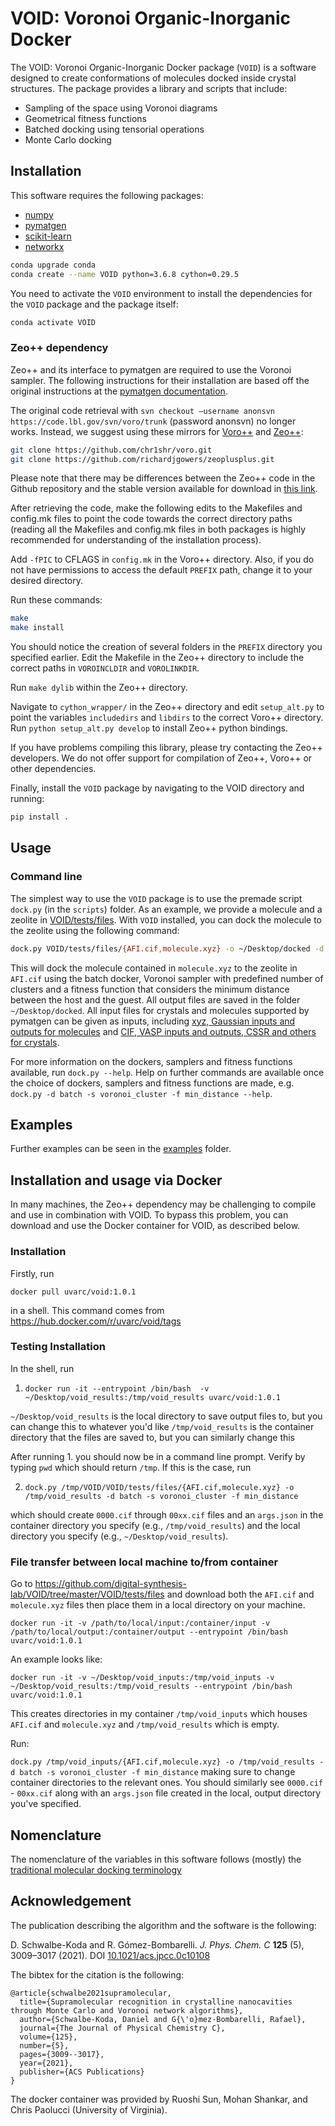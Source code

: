 # VOID: Voronoi Organic-Inorganic Docker

The VOID: Voronoi Organic-Inorganic Docker package (`VOID`) is a software designed to create conformations of molecules docked inside crystal structures. The package provides a library and scripts that include:
 - Sampling of the space using Voronoi diagrams
 - Geometrical fitness functions
 - Batched docking using tensorial operations
 - Monte Carlo docking

## Installation

This software requires the following packages:
- [numpy](https://numpy.org/)
- [pymatgen](https://pymatgen.org)
- [scikit-learn](https://scikit-learn.org/stable/)
- [networkx](https://networkx.github.io/)

```bash
conda upgrade conda
conda create --name VOID python=3.6.8 cython=0.29.5
```

You need to activate the `VOID` environment to install the dependencies for the `VOID` package and the package itself:

```bash
conda activate VOID
```

### Zeo++ dependency

Zeo++ and its interface to pymatgen are required to use the Voronoi sampler. The following instructions for their installation are based off the original instructions at the [pymatgen documentation](https://pymatgen.org/pymatgen.io.zeopp.html#zeo-installation-steps).

The original code retrieval with  `svn checkout –username anonsvn https://code.lbl.gov/svn/voro/trunk` (password anonsvn) no longer works. Instead, we suggest using these mirrors for [Voro++](https://github.com/chr1shr/voro) and [Zeo++](https://github.com/richardjgowers/zeoplusplus):

```bash
git clone https://github.com/chr1shr/voro.git
git clone https://github.com/richardjgowers/zeoplusplus.git
```

Please note that there may be differences between the Zeo++ code in the Github repository and the stable version available for download in [this link](http://www.maciejharanczyk.info/Zeopp/).

After retrieving the code, make the following edits to the Makefiles and config.mk files to point the code towards the correct directory paths (reading all the Makefiles and config.mk files in both packages is highly recommended for understanding of the installation process).

Add `-fPIC` to CFLAGS in `config.mk` in the Voro++ directory. Also, if you do not have permissions to access the default `PREFIX` path, change it to your desired directory.

Run these commands:

```bash
make
make install
```

You should notice the creation of several folders in the `PREFIX` directory you specified earlier. Edit the Makefile in the Zeo++ directory to include the correct paths in `VOROINCLDIR` and `VOROLINKDIR`.

Run `make dylib` within the Zeo++ directory.

Navigate to `cython_wrapper/` in the Zeo++ directory and edit `setup_alt.py` to point the variables `includedirs` and `libdirs` to the correct Voro++ directory. Run `python setup_alt.py develop` to install Zeo++ python bindings.

If you have problems compiling this library, please try contacting the Zeo++ developers. We do not offer support for compilation of Zeo++, Voro++ or other dependencies.

Finally, install the `VOID` package by navigating to the VOID directory and running:

```bash
pip install .
```

## Usage

### Command line
The simplest way to use the `VOID` package is to use the premade script `dock.py` (in the `scripts`) folder. As an example, we provide a molecule and a zeolite in [VOID/tests/files](VOID/tests/files). With `VOID` installed, you can dock the molecule to the zeolite using the following command:

```bash
dock.py VOID/tests/files/{AFI.cif,molecule.xyz} -o ~/Desktop/docked -d batch -s voronoi_cluster -f min_distance
```

This will dock the molecule contained in `molecule.xyz` to the zeolite in `AFI.cif` using the batch docker, Voronoi sampler with predefined number of clusters and a fitness function that considers the minimum distance between the host and the guest. All output files are saved in the folder `~/Desktop/docked`. All input files for crystals and molecules supported by pymatgen can be given as inputs, including [xyz, Gaussian inputs and outputs for molecules](https://pymatgen.org/pymatgen.core.structure.html#pymatgen.core.structure.IMolecule.from_file) and [CIF, VASP inputs and outputs, CSSR and others for crystals](https://pymatgen.org/pymatgen.core.structure.html#pymatgen.core.structure.IStructure.from_file).

For more information on the dockers, samplers and fitness functions available, run `dock.py --help`. Help on further commands are available once the choice of dockers, samplers and fitness functions are made, e.g. `dock.py -d batch -s voronoi_cluster -f min_distance --help`.

## Examples

Further examples can be seen in the [examples](examples/README.md) folder.

## Installation and usage via Docker

In many machines, the Zeo++ dependency may be challenging to compile and use in combination with VOID.
To bypass this problem, you can download and use the Docker container for VOID, as described below.


### Installation

Firstly, run

`docker pull uvarc/void:1.0.1`

in a shell. This command comes from https://hub.docker.com/r/uvarc/void/tags

### Testing Installation

In the shell, run

1. `docker run -it --entrypoint /bin/bash  -v ~/Desktop/void_results:/tmp/void_results uvarc/void:1.0.1`

`~/Desktop/void_results` is the local directory to save output files to, but you can change this to whatever you'd like
`/tmp/void_results` is the container directory that the files are saved to, but you can similarly change this

After running 1. you should now be in a command line prompt. Verify by typing `pwd` which should return `/tmp`. If this is the case, run

2. `dock.py /tmp/VOID/VOID/tests/files/{AFI.cif,molecule.xyz} -o /tmp/void_results -d batch -s voronoi_cluster -f min_distance`

which should create `0000.cif` through `00xx.cif` files and an `args.json` in the container directory you specify (e.g., `/tmp/void_results`) and the local directory you specify (e.g., `~/Desktop/void_results`).

### File transfer between local machine to/from container

Go to <https://github.com/digital-synthesis-lab/VOID/tree/master/VOID/tests/files> and download both the `AFI.cif` and `molecule.xyz` files then place them in a local directory on your machine.

` docker run -it -v /path/to/local/input:/container/input -v /path/to/local/output:/container/output --entrypoint /bin/bash uvarc/void:1.0.1 `

An example looks like:

`docker run -it -v ~/Desktop/void_inputs:/tmp/void_inputs -v ~/Desktop/void_results:/tmp/void_results --entrypoint /bin/bash uvarc/void:1.0.1`

This creates directories in my container `/tmp/void_inputs` which houses `AFI.cif` and `molecule.xyz` and `/tmp/void_results` which is empty.

Run:

`dock.py /tmp/void_inputs/{AFI.cif,molecule.xyz} -o /tmp/void_results -d batch -s voronoi_cluster -f min_distance` making sure to change container directories to the relevant ones. You should similarly see `0000.cif` - `00xx.cif` along with an `args.json` file created in the local, output directory you've specified.

## Nomenclature

The nomenclature of the variables in this software follows (mostly) the [traditional molecular docking terminology](https://en.wikipedia.org/wiki/Docking_(molecular))

## Acknowledgement

The publication describing the algorithm and the software is the following:


D. Schwalbe-Koda and R. Gómez-Bombarelli. _J. Phys. Chem. C_ **125** (5), 3009–3017 (2021). DOI [10.1021/acs.jpcc.0c10108](https://doi.org/10.1021/acs.jpcc.0c10108)

The bibtex for the citation is the following:

```
@article{schwalbe2021supramolecular,
  title={Supramolecular recognition in crystalline nanocavities through Monte Carlo and Voronoi network algorithms},
  author={Schwalbe-Koda, Daniel and G{\'o}mez-Bombarelli, Rafael},
  journal={The Journal of Physical Chemistry C},
  volume={125},
  number={5},
  pages={3009--3017},
  year={2021},
  publisher={ACS Publications}
}
```

The docker container was provided by Ruoshi Sun, Mohan Shankar, and Chris Paolucci (University of Virginia).
